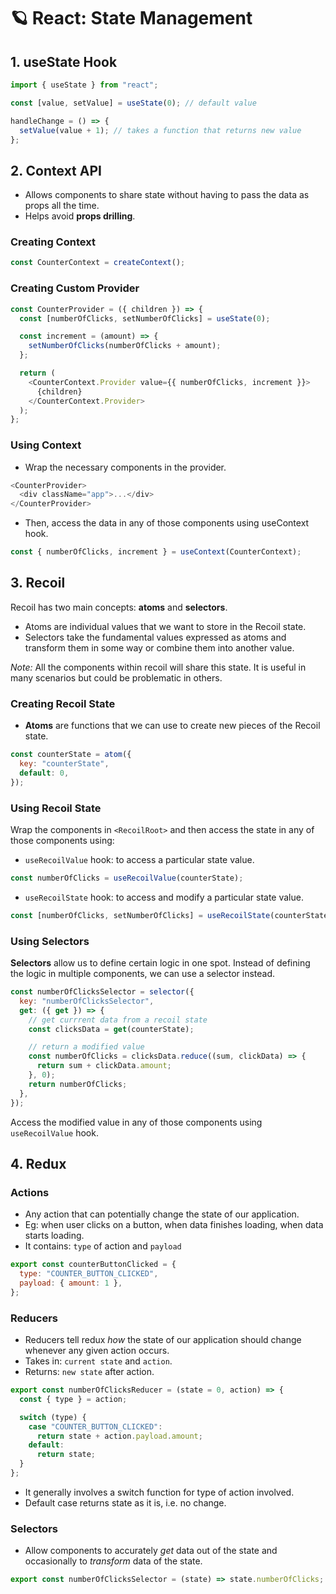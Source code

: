 # 🪐 React: State Management

## 1. useState Hook

```js
import { useState } from "react";
```

```js
const [value, setValue] = useState(0); // default value

handleChange = () => {
  setValue(value + 1); // takes a function that returns new value
};
```

## 2. Context API

- Allows components to share state without having to pass the data as props all the time.
- Helps avoid **props drilling**.

### Creating Context

```js
const CounterContext = createContext();
```

### Creating Custom Provider

```js
const CounterProvider = ({ children }) => {
  const [numberOfClicks, setNumberOfClicks] = useState(0);

  const increment = (amount) => {
    setNumberOfClicks(numberOfClicks + amount);
  };

  return (
    <CounterContext.Provider value={{ numberOfClicks, increment }}>
      {children}
    </CounterContext.Provider>
  );
};
```

### Using Context

- Wrap the necessary components in the provider.

```js
<CounterProvider>
  <div className="app">...</div>
</CounterProvider>
```

- Then, access the data in any of those components using useContext hook.

```js
const { numberOfClicks, increment } = useContext(CounterContext);
```

## 3. Recoil

Recoil has two main concepts: **atoms** and **selectors**.

- Atoms are individual values that we want to store in the Recoil state.
- Selectors take the fundamental values expressed as atoms and transform them in some way or combine them into another value.

_Note:_ All the components within recoil will share this state. It is useful in many scenarios but could be problematic in others.

### Creating Recoil State

- **Atoms** are functions that we can use to create new pieces of the Recoil state.

```js
const counterState = atom({
  key: "counterState",
  default: 0,
});
```

### Using Recoil State

Wrap the components in `<RecoilRoot>` and then access the state in any of those components using:

- `useRecoilValue` hook: to access a particular state value.

```js
const numberOfClicks = useRecoilValue(counterState);
```

- `useRecoilState` hook: to access and modify a particular state value.

```js
const [numberOfClicks, setNumberOfClicks] = useRecoilState(counterState);
```

### Using Selectors

**Selectors** allow us to define certain logic in one spot. Instead of defining the logic in multiple components, we can use a selector instead.

```js
const numberOfClicksSelector = selector({
  key: "numberOfClicksSelector",
  get: ({ get }) => {
    // get currrent data from a recoil state
    const clicksData = get(counterState);

    // return a modified value
    const numberOfClicks = clicksData.reduce((sum, clickData) => {
      return sum + clickData.amount;
    }, 0);
    return numberOfClicks;
  },
});
```

Access the modified value in any of those components using `useRecoilValue` hook.

## 4. Redux

### Actions

- Any action that can potentially change the state of our application.
- Eg: when user clicks on a button, when data finishes loading, when data starts loading.
- It contains: `type` of action and `payload`

```js
export const counterButtonClicked = {
  type: "COUNTER_BUTTON_CLICKED",
  payload: { amount: 1 },
};
```

### Reducers

- Reducers tell redux _how_ the state of our application should change whenever any given action occurs.
- Takes in: `current state` and `action`.
- Returns: `new state` after action.

```js
export const numberOfClicksReducer = (state = 0, action) => {
  const { type } = action;

  switch (type) {
    case "COUNTER_BUTTON_CLICKED":
      return state + action.payload.amount;
    default:
      return state;
  }
};
```

- It generally involves a switch function for type of action involved.
- Default case returns state as it is, i.e. no change.

### Selectors

- Allow components to accurately _get_ data out of the state and occasionally to _transform_ data of the state.

```js
export const numberOfClicksSelector = (state) => state.numberOfClicks;
```
